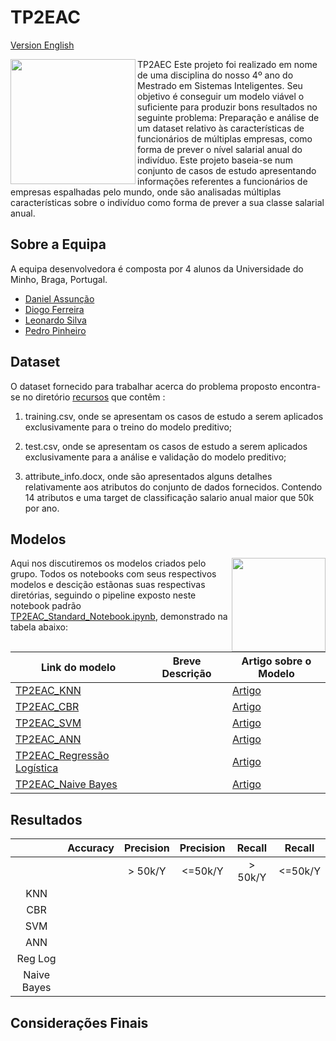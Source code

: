 # TP2EAC
[Version English](README.md)

<img align="left" src="https://media.giphy.com/media/ADgfsbHcS62Jy/giphy.gif" width="200" height="200" /> 

TP2AEC Este projeto foi realizado em nome de uma disciplina do nosso 4º ano do Mestrado em Sistemas Inteligentes. Seu objetivo é conseguir um modelo viável o suficiente para produzir bons resultados no seguinte problema: Preparação e análise de um dataset relativo às características de funcionários de múltiplas empresas, como forma de prever o nível salarial anual do indivíduo.
Este projeto baseia-se num conjunto de casos de estudo apresentando informações referentes a funcionários de empresas espalhadas pelo mundo, onde são analisadas múltiplas
características sobre o indivíduo como forma de prever a sua classe salarial anual.






## Sobre a Equipa 
A equipa desenvolvedora é composta por 4 alunos da Universidade do Minho, Braga, Portugal.

* [Daniel Assunção](https://github.com/)
* [Diogo Ferreira ](https://github.com/DiogoFerreira99)
* [Leonardo Silva](https://github.com/leoproject)
* [Pedro Pinheiro](https://github.com/Pinheiro9655)

## Dataset
O dataset fornecido para trabalhar acerca do problema proposto encontra-se no diretório [recursos](resources/) que contêm :

 1. training.csv, onde se apresentam os casos de estudo a serem aplicados exclusivamente para o treino do modelo preditivo;

1. test.csv, onde se apresentam os casos de estudo a serem aplicados exclusivamente para a análise e validação do modelo preditivo;

2. attribute_info.docx, onde são apresentados alguns detalhes relativamente aos atributos do conjunto de dados fornecidos. Contendo 14 atributos e uma target de classificação salario anual maior que 50k por ano.



## Modelos

<img align="right" src="https://media.giphy.com/media/hTOOnpWeFOnYvkYTwo/giphy.gif" width="150" height="150"/> 

Aqui nos discutiremos os modelos criados pelo grupo. Todos os notebooks com seus respectivos modelos e descição estãonas suas respectivas diretórias, seguindo o pipeline exposto neste notebook padrão [TP2EAC_Standard_Notebook.ipynb](models/TP2EAC_Standard_Notebook.ipynb), demonstrado na tabela abaixo:



Link do modelo| Breve Descrição | Artigo sobre o Modelo| 
--- | --- | --- | 
[TP2EAC_KNN](models/knn/) | | [Artigo]()
[TP2EAC_CBR](models/cbr/) | | [Artigo]()
[TP2EAC_SVM](models/svm/) | |[Artigo]()
[TP2EAC_ANN](models/ann/)|  |[Artigo]()
[TP2EAC_Regressão Logística](models/reglog/)|  | [Artigo]()
[TP2EAC_Naive Bayes](models/naive/)| | [Artigo]()



## Resultados


|             | Accuracy | Precision | Precision | Recall   | Recall  |            
|:-----------:|:--------:|:--------:|:---------:|:---------:|:--------:|
|             |          | > 50k/Y  |   <=50k/Y |  > 50k/Y  | <=50k/Y  |                 
|    KNN      |          |          |           |           |          |
|    CBR      |          |          |           |           |          |
|    SVM      |          |          |           |           |          | 
|    ANN      |          |          |           |           |          |
|   Reg Log   |          |          |           |           |          |   
| Naive Bayes |          |          |           |           |          | 



## Considerações Finais